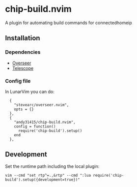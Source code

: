# chip-build.nvim
A plugin for automating build commands for connectedhomeip

## Installation

### Dependencies

- [Overseer](https://github.com/stevearc/overseer.nvim)
- [Telescope](https://github.com/nvim-telescope/telescope.nvim)

### Config file

In LunarVim you can do:

```
  {
    "stevearc/overseer.nvim",
    opts = {}
  },
  {
    "andy31415/chip-build.nvim",
    config = function()
      require('chip-build').setup()
    end
  },
```

## Development

Set the runtime path including the local plugin:

```
vim --cmd "set rtp^=.,&rtp" --cmd ":lua require('chip-build').setup({development=true})"
```
